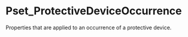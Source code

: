 # Pset_ProtectiveDeviceOccurrence

Properties that are applied to an occurrence of a protective device.
